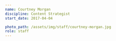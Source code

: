 ```yaml
---
name: Courtney Morgan
discipline: Content Strategist
start_date: 2017-04-04

photo_path: /assets/img/staff/courtney-morgan.jpg
role: staff
---
```

